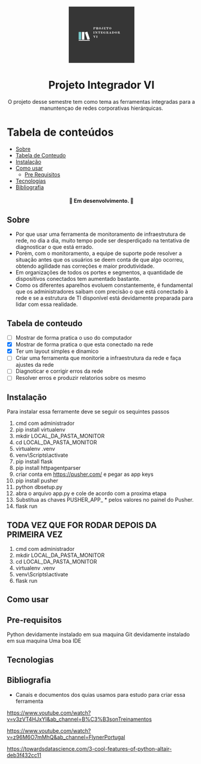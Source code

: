 <p align="center">
  <a href="https://unform.dev">
    <img src="img/Logo.png" height="150" width="175" alt="Unform" />
  </a>
</p>
<h1 align="center">Projeto Integrador VI</h1> 

<p align="center">O projeto desse semestre tem como tema as ferramentas integradas para a manuntençao de redes corporativas hierárquicas.</p>

Tabela de conteúdos
=================
<!--ts-->
   * [Sobre](#Sobre)
   * [Tabela de Conteudo](#tabela-de-conteudo)
   * [Instalação](#instalacao)
   * [Como usar](#como-usar)
      * [Pre Requisitos](#pre-requisitos)
   * [Tecnologias](#tecnologias)
   * [Bibliografia](#bibliografia)
<!--te-->

<h4 align="center"> 
	🚧  Em desenvolvimento.  🚧
</h4>

## Sobre

 + Por que usar uma ferramenta de monitoramento de infraestrutura de rede, no dia a dia, muito tempo pode ser desperdiçado na tentativa de diagnosticar o que está errado. 
 + Porém, com o monitoramento, a equipe de suporte pode resolver a situação antes que os usuários se deem conta de que algo ocorreu, obtendo agilidade nas correções e maior produtividade. 
 + Em organizações de todos os portes e segmentos, a quantidade de dispositivos conectados tem aumentado bastante.
 + Como os diferentes aparelhos evoluem constantemente, é fundamental que os administradores saibam com precisão o que está conectado à rede e se a estrutura de TI disponível está devidamente preparada para lidar com essa realidade.

## Tabela de conteudo

- [ ] Mostrar de forma pratica o uso do computador 
- [X] Mostrar de forma pratica o que esta conectado na rede
- [X] Ter um layout simples e dinamico
- [ ] Criar uma ferramenta que monitorie a infraestrutura da rede e faça ajustes da rede
- [ ] Diagnoticar e corrigir erros da rede 
- [ ] Resolver erros e produzir relatorios sobre os mesmo

## Instalação

Para instalar essa ferramente deve se seguir os sequintes passos 

1) cmd com administrador
2) pip install virtualenv
3) mkdir LOCAL_DA_PASTA_MONITOR
4) cd LOCAL_DA_PASTA_MONITOR
5) virtualenv .venv
6) venv\Scripts\activate
7) pip install flask
8) pip install httpagentparser
9) criar conta em https://pusher.com/ e pegar as app keys
10) pip install pusher
11) python dbsetup.py
12) abra o arquivo app.py e cole de acordo com a proxima etapa
13) Substitua as chaves PUSHER_APP_ * pelos valores no painel do Pusher.
14) flask run

## TODA VEZ QUE FOR RODAR DEPOIS DA PRIMEIRA VEZ

1) cmd com administrador
2) mkdir LOCAL_DA_PASTA_MONITOR
3) cd LOCAL_DA_PASTA_MONITOR
4) virtualenv .venv
5) venv\Scripts\activate
6) flask run

## Como usar



## Pre-requisitos

Python devidamente instalado em sua maquina
Git devidamente instalado em sua maquina
Uma boa IDE

## Tecnologias



## Bibliografia

+ Canais e documentos dos quias usamos para estudo para criar essa ferramenta 

https://www.youtube.com/watch?v=v3zVT4HJxYI&ab_channel=B%C3%B3sonTreinamentos

https://www.youtube.com/watch?v=z96M6O7mMhQ&ab_channel=FlynerPortugal

https://towardsdatascience.com/3-cool-features-of-python-altair-deb3f432cc11

